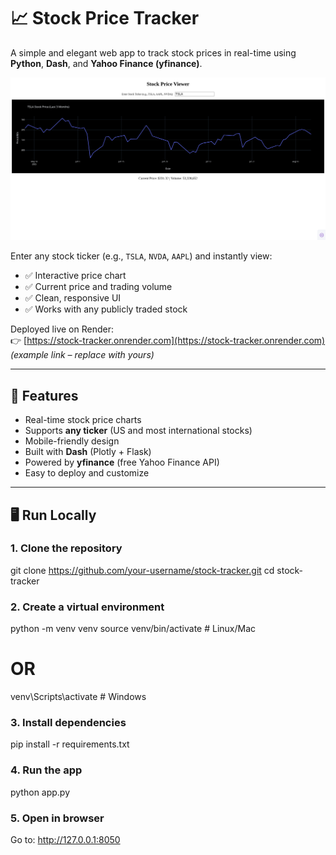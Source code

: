 # 📈 Stock Price Tracker

A simple and elegant web app to track stock prices in real-time using **Python**, **Dash**, and **Yahoo Finance (yfinance)**.

![Stock Tracker Screenshot](Stock-tracker.png)

Enter any stock ticker (e.g., `TSLA`, `NVDA`, `AAPL`) and instantly view:
- ✅ Interactive price chart
- ✅ Current price and trading volume
- ✅ Clean, responsive UI
- ✅ Works with any publicly traded stock

Deployed live on Render:  
👉 [https://stock-tracker.onrender.com](https://stock-tracker.onrender.com) *(example link – replace with yours)*

---

## 🚀 Features

- Real-time stock price charts
- Supports **any ticker** (US and most international stocks)
- Mobile-friendly design
- Built with **Dash** (Plotly + Flask)
- Powered by **yfinance** (free Yahoo Finance API)
- Easy to deploy and customize

---

## 🖥️ Run Locally

### 1. Clone the repository

git clone https://github.com/your-username/stock-tracker.git
cd stock-tracker

### 2. Create a virtual environment

python -m venv venv
source venv/bin/activate  # Linux/Mac
# OR
venv\Scripts\activate     # Windows

### 3. Install dependencies
pip install -r requirements.txt

### 4. Run the app
python app.py

### 5. Open in browser
Go to: http://127.0.0.1:8050
